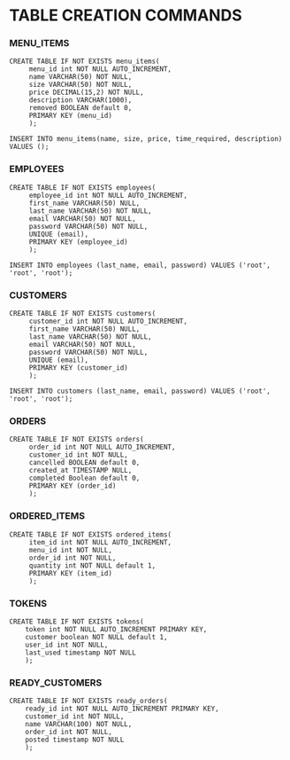 # TABLE CREATION COMMANDS

### MENU_ITEMS

```
CREATE TABLE IF NOT EXISTS menu_items(
     menu_id int NOT NULL AUTO_INCREMENT,
     name VARCHAR(50) NOT NULL,
     size VARCHAR(50) NOT NULL,
     price DECIMAL(15,2) NOT NULL,
     description VARCHAR(1000),
     removed BOOLEAN default 0,
     PRIMARY KEY (menu_id)
     );
```

`INSERT INTO menu_items(name, size, price, time_required, description) VALUES ();`

### EMPLOYEES

```
CREATE TABLE IF NOT EXISTS employees(
     employee_id int NOT NULL AUTO_INCREMENT,
     first_name VARCHAR(50) NULL,
     last_name VARCHAR(50) NOT NULL,
     email VARCHAR(50) NOT NULL,
     password VARCHAR(50) NOT NULL,
     UNIQUE (email),
     PRIMARY KEY (employee_id)
     );
```

`INSERT INTO employees (last_name, email, password) VALUES ('root', 'root', 'root');`

### CUSTOMERS

```
CREATE TABLE IF NOT EXISTS customers(
     customer_id int NOT NULL AUTO_INCREMENT,
     first_name VARCHAR(50) NULL,
     last_name VARCHAR(50) NOT NULL,
     email VARCHAR(50) NOT NULL,
     password VARCHAR(50) NOT NULL,
     UNIQUE (email),
     PRIMARY KEY (customer_id)
     );
```

`INSERT INTO customers (last_name, email, password) VALUES ('root', 'root', 'root');`

### ORDERS

```
CREATE TABLE IF NOT EXISTS orders(
     order_id int NOT NULL AUTO_INCREMENT,
     customer_id int NOT NULL,
     cancelled BOOLEAN default 0,
     created_at TIMESTAMP NULL,
     completed Boolean default 0,
     PRIMARY KEY (order_id)
     );
```

### ORDERED_ITEMS

```
CREATE TABLE IF NOT EXISTS ordered_items(
     item_id int NOT NULL AUTO_INCREMENT,
     menu_id int NOT NULL,
     order_id int NOT NULL,
     quantity int NOT NULL default 1,
     PRIMARY KEY (item_id)
     );
```

### TOKENS

```
CREATE TABLE IF NOT EXISTS tokens(
    token int NOT NULL AUTO_INCREMENT PRIMARY KEY,
    customer boolean NOT NULL default 1,
    user_id int NOT NULL,
    last_used timestamp NOT NULL
    );
```

### READY_CUSTOMERS

```
CREATE TABLE IF NOT EXISTS ready_orders(
    ready_id int NOT NULL AUTO_INCREMENT PRIMARY KEY,
    customer_id int NOT NULL,
    name VARCHAR(100) NOT NULL,
    order_id int NOT NULL,
    posted timestamp NOT NULL
    );
```
